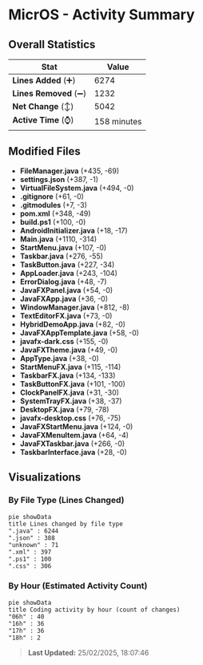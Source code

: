 # MicrOS - Activity Summary 

## Overall Statistics

| Stat                   | Value                                                             |
| ---------------------- | ----------------------------------------------------------------- |
| **Lines Added** (➕)   | 6274                                          |
| **Lines Removed** (➖) | 1232                                        |
| **Net Change** (↕)    | 5042                |
| **Active Time** (⌚)   | 158 minutes |


## Modified Files
- **FileManager.java** (+435, -69)
- **settings.json** (+387, -1)
- **VirtualFileSystem.java** (+494, -0)
- **.gitignore** (+61, -0)
- **.gitmodules** (+7, -3)
- **pom.xml** (+348, -49)
- **build.ps1** (+100, -0)
- **AndroidInitializer.java** (+18, -17)
- **Main.java** (+1110, -314)
- **StartMenu.java** (+107, -0)
- **Taskbar.java** (+276, -55)
- **TaskButton.java** (+227, -34)
- **AppLoader.java** (+243, -104)
- **ErrorDialog.java** (+48, -7)
- **JavaFXPanel.java** (+54, -0)
- **JavaFXApp.java** (+36, -0)
- **WindowManager.java** (+812, -8)
- **TextEditorFX.java** (+73, -0)
- **HybridDemoApp.java** (+82, -0)
- **JavaFXAppTemplate.java** (+58, -0)
- **javafx-dark.css** (+155, -0)
- **JavaFXTheme.java** (+49, -0)
- **AppType.java** (+38, -0)
- **StartMenuFX.java** (+115, -114)
- **TaskbarFX.java** (+134, -133)
- **TaskButtonFX.java** (+101, -100)
- **ClockPanelFX.java** (+31, -30)
- **SystemTrayFX.java** (+38, -37)
- **DesktopFX.java** (+79, -78)
- **javafx-desktop.css** (+76, -75)
- **JavaFXStartMenu.java** (+124, -0)
- **JavaFXMenuItem.java** (+64, -4)
- **JavaFXTaskbar.java** (+266, -0)
- **TaskbarInterface.java** (+28, -0)

## Visualizations

### By File Type (Lines Changed)

```mermaid
pie showData
title Lines changed by file type
".java" : 6244
".json" : 388
"unknown" : 71
".xml" : 397
".ps1" : 100
".css" : 306
```

### By Hour (Estimated Activity Count)

```mermaid
pie showData
title Coding activity by hour (count of changes)
"06h" : 40
"16h" : 36
"17h" : 36
"18h" : 2
```


> **Last Updated:** 25/02/2025, 18:07:46
